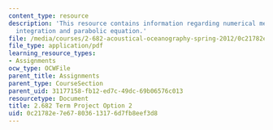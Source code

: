```yaml
---
content_type: resource
description: 'This resource contains information regarding numerical methods: wavenumber
  integration and parabolic equation.'
file: /media/courses/2-682-acoustical-oceanography-spring-2012/0c21782e7e67803613176d7fb8eef3d8_MIT2_682S12_termproject_02.pdf
file_type: application/pdf
learning_resource_types:
- Assignments
ocw_type: OCWFile
parent_title: Assignments
parent_type: CourseSection
parent_uid: 31177158-fb12-ed7c-49dc-69b06576c013
resourcetype: Document
title: 2.682 Term Project Option 2
uid: 0c21782e-7e67-8036-1317-6d7fb8eef3d8
---
```

